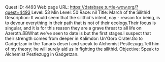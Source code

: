 Quest ID: 4493
Web page URL: https://database.turtle-wow.org/?quest=4493
Level: 53
Min Level: 50
Race: nil
Title: March of the Silithid
Description: It would seem that the silithid's intent, nay - reason for being, is to devour everything in their path that is not of their ecology.Their focus is singular, and it is for this reason they are a grave threat to all life on Azeroth.$B$BWhat we've seen to date is but the first stages.I suspect that their strength comes from deeper in Kalimdor: Un'Goro Crater.Go to Gadgetzan in the Tanaris desert and speak to Alchemist Pestlezugg.Tell him of my theory; he will surely aid us in fighting the silithid.
Objective: Speak to Alchemist Pestlezugg in Gadgetzan.
